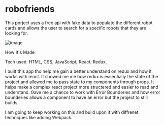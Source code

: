 # robofriends
This porject uses a free api with fake data to populate the different robot cards and allows the user to search for a specific robots that they are looking for.

![image](https://user-images.githubusercontent.com/36242561/46300969-032d2000-c573-11e8-99d9-b22386a56241.png)

How It's Made:

Tech used: HTML, CSS, JavaScript, React, Redux, 

I built this app tho help me gain a better understand on redux and how it works with react. It showed me me how redux is essentially the state of the project and allowed me to pass state to my components through props. It helps make a complex react project more structered and easier to read and understand. Gave me a chance to work with Error Bounderies and how error bounderies allows a component to have an error but the project to still builds.

I am going to keep working on this and build upon it with diffrenet techniques like adding Webpack.
